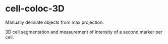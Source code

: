 # cell-coloc-3D

Manually deliniate objects from max projection.

3D cell segmentation and measurement of intensity of a second marker per cell.